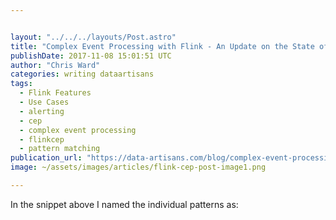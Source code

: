 ```yaml
---


layout: "../../../layouts/Post.astro"
title: "Complex Event Processing with Flink - An Update on the State of Flink CEP"
publishDate: 2017-11-08 15:01:51 UTC
author: "Chris Ward"
categories: writing dataartisans
tags:
  - Flink Features
  - Use Cases
  - alerting
  - cep
  - complex event processing
  - flinkcep
  - pattern matching
publication_url: "https://data-artisans.com/blog/complex-event-processing-flink-cep-update"
image: ~/assets/images/articles/flink-cep-post-image1.png

---
```

In the snippet above I named the individual patterns as:

